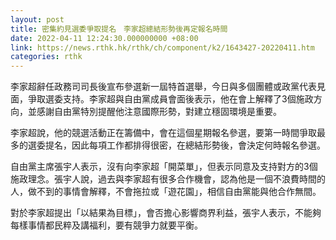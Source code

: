 ```yaml
---
layout: post
title: 密集約見選委爭取提名　李家超總結形勢後再定報名時間
date: 2022-04-11 12:24:30.000000000 +08:00
link: https://news.rthk.hk/rthk/ch/component/k2/1643427-20220411.htm
categories: rthk
---
```


李家超辭任政務司司長後宣布參選新一屆特首選舉，今日與多個團體或政黨代表見面，爭取選委支持。李家超與自由黨成員會面後表示，他在會上解釋了3個施政方向，並感謝自由黨特別提醒他注意國際形勢，對建立穩固環境是重要。

李家超說，他的競選活動正在籌備中，會在這個星期報名參選，要第一時間爭取最多的選委提名，因此每項工作都排得很密，在總結形勢後，會決定何時報名參選。

自由黨主席張宇人表示，沒有向李家超「開菜單」，但表示同意及支持對方的3個施政理念。張宇人說，過去與李家超有很多合作機會，認為他是一個不浪費時間的人，做不到的事情會解釋，不會拖拉或「遊花園」，相信自由黨能與他合作無間。

對於李家超提出「以結果為目標」，會否擔心影響商界利益，張宇人表示，不能夠每樣事情都民粹及講福利，要有競爭力就要平衡。
